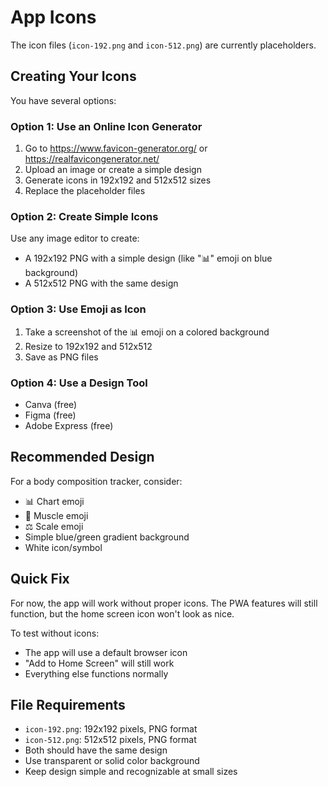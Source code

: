 # App Icons

The icon files (`icon-192.png` and `icon-512.png`) are currently placeholders.

## Creating Your Icons

You have several options:

### Option 1: Use an Online Icon Generator
1. Go to https://www.favicon-generator.org/ or https://realfavicongenerator.net/
2. Upload an image or create a simple design
3. Generate icons in 192x192 and 512x512 sizes
4. Replace the placeholder files

### Option 2: Create Simple Icons
Use any image editor to create:
- A 192x192 PNG with a simple design (like "📊" emoji on blue background)
- A 512x512 PNG with the same design

### Option 3: Use Emoji as Icon
1. Take a screenshot of the 📊 emoji on a colored background
2. Resize to 192x192 and 512x512
3. Save as PNG files

### Option 4: Use a Design Tool
- Canva (free)
- Figma (free)
- Adobe Express (free)

## Recommended Design

For a body composition tracker, consider:
- 📊 Chart emoji
- 💪 Muscle emoji  
- ⚖️ Scale emoji
- Simple blue/green gradient background
- White icon/symbol

## Quick Fix

For now, the app will work without proper icons. The PWA features will still function, but the home screen icon won't look as nice.

To test without icons:
- The app will use a default browser icon
- "Add to Home Screen" will still work
- Everything else functions normally

## File Requirements

- `icon-192.png`: 192x192 pixels, PNG format
- `icon-512.png`: 512x512 pixels, PNG format
- Both should have the same design
- Use transparent or solid color background
- Keep design simple and recognizable at small sizes